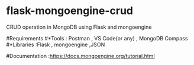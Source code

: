 # flask-mongoengine-crud
CRUD operation in MongoDB using Flask and mongoengine


#Requirements 
#*Tools : Postman , VS Code(or any) , MongoDB Compass
#*Libraries :Flask , mongoengine ,JSON

#Documentation :https://docs.mongoengine.org/tutorial.html
